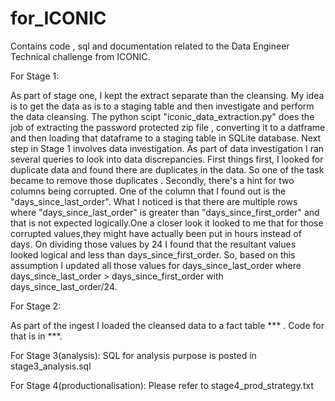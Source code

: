 # for_ICONIC

Contains code , sql and documentation related to the Data Engineer Technical challenge from ICONIC.

For Stage 1: 

As part of stage one, I kept the extract separate than the cleansing. My idea is to get the data as is to a staging table and then investigate and perform the data cleansing. The python scipt "iconic_data_extraction.py" does the job of extracting the password protected zip file , converting it to a datframe and then loading that dataframe to a staging table in SQLite database.
Next step in Stage 1 involves data investigation. As part of data investigation I ran several queries to look into data discrepancies.
First things first, I looked for duplicate data and found there are duplicates in the data. So one of the task became to remove those duplicates .
Secondly, there's a hint for two columns being corrupted. One of the column that I found out is the "days_since_last_order". What I noticed is that there are multiple rows where "days_since_last_order" is greater than "days_since_first_order" and that is not expected logically.One a closer look it looked to me that for those corrupted values,they might have actually been put in hours instead of days. On dividing those values by 24 I found that the resultant values looked logical and less than days_since_first_order. So, based on this assumption I updated all those values for days_since_last_order where 
days_since_last_order > days_since_first_order  with days_since_last_order/24.


For Stage 2:

As part of the ingest I loaded the cleansed data to a fact table *** . Code for that is in  ***.

For Stage 3(analysis): SQL for analysis purpose is posted in stage3_analysis.sql

For Stage 4(productionalisation): Please refer to stage4_prod_strategy.txt
